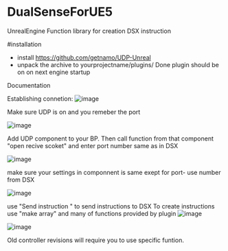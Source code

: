 # DualSenseForUE5
UnrealEngine Function library for creation DSX instruction 




#installation 
* install https://github.com/getnamo/UDP-Unreal 
* unpack the archive to yourprojectname/plugins/
Done plugin should be on on next engine startup




Documentation 


Establishing connetion:
![image](https://user-images.githubusercontent.com/62244963/230760460-d3793615-e489-4be3-b2c8-dd1877c7a954.png)

Make sure UDP is on and you remeber the port 

![image](https://user-images.githubusercontent.com/62244963/230760525-fb42bd98-773b-4591-83d2-aad5760e8173.png)

Add UDP component to your BP. Then call function from that component "open recive scoket" and enter port number same as in DSX

![image](https://user-images.githubusercontent.com/62244963/230760563-c404c985-bc4e-4901-b52f-1b0e198a3aca.png)

make sure your settings in componnent is same exept for port- use number from DSX 

![image](https://user-images.githubusercontent.com/62244963/230760663-0892ade4-45e3-4b88-8fdd-bc01796dd0aa.png)

use "Send instruction " to send instructions to DSX 
To create instructions use "make array" and many of functions provided by plugin 
![image](https://user-images.githubusercontent.com/62244963/230760767-0006fc99-5155-4c61-9f61-fec98de61ea4.png)



![image](https://user-images.githubusercontent.com/62244963/230760802-dc88d037-4bba-4152-aaac-6afea3409e50.png)

Old controller revisions will require you to use specific funtion. 

